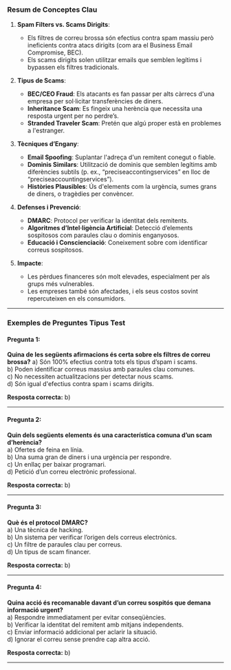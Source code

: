 
### **Resum de Conceptes Clau**

1. **Spam Filters vs. Scams Dirigits**:
    
    - Els filtres de correu brossa són efectius contra spam massiu però ineficients contra atacs dirigits (com ara el Business Email Compromise, BEC).
    - Els scams dirigits solen utilitzar emails que semblen legítims i bypassen els filtres tradicionals.
2. **Tipus de Scams**:
    
    - **BEC/CEO Fraud**: Els atacants es fan passar per alts càrrecs d'una empresa per sol·licitar transferències de diners.
    - **Inheritance Scam**: Es fingeix una herència que necessita una resposta urgent per no perdre’s.
    - **Stranded Traveler Scam**: Pretén que algú proper està en problemes a l'estranger.
3. **Tècniques d’Engany**:
    
    - **Email Spoofing**: Suplantar l'adreça d'un remitent conegut o fiable.
    - **Dominis Similars**: Utilització de dominis que semblen legítims amb diferències subtils (p. ex., “preciseaccontingservices” en lloc de “preciseaccountingservices”).
    - **Històries Plausibles**: Ús d'elements com la urgència, sumes grans de diners, o tragèdies per convèncer.
4. **Defenses i Prevenció**:
    
    - **DMARC**: Protocol per verificar la identitat dels remitents.
    - **Algoritmes d’Intel·ligència Artificial**: Detecció d’elements sospitosos com paraules clau o dominis enganyosos.
    - **Educació i Conscienciació**: Coneixement sobre com identificar correus sospitosos.
5. **Impacte**:
    
    - Les pèrdues financeres són molt elevades, especialment per als grups més vulnerables.
    - Les empreses també són afectades, i els seus costos sovint repercuteixen en els consumidors.

---

### **Exemples de Preguntes Tipus Test**

#### Pregunta 1:

**Quina de les següents afirmacions és certa sobre els filtres de correu brossa?** a) Són 100% efectius contra tots els tipus d’spam i scams.  
b) Poden identificar correus massius amb paraules clau comunes.  
c) No necessiten actualitzacions per detectar nous scams.  
d) Són igual d'efectius contra spam i scams dirigits.

**Resposta correcta:** b)

---

#### Pregunta 2:

**Quin dels següents elements és una característica comuna d’un scam d’herència?**  
a) Ofertes de feina en línia.  
b) Una suma gran de diners i una urgència per respondre.  
c) Un enllaç per baixar programari.  
d) Petició d’un correu electrònic professional.

**Resposta correcta:** b)

---

#### Pregunta 3:

**Què és el protocol DMARC?**  
a) Una tècnica de hacking.  
b) Un sistema per verificar l’origen dels correus electrònics.  
c) Un filtre de paraules clau per correus.  
d) Un tipus de scam financer.

**Resposta correcta:** b)

---

#### Pregunta 4:

**Quina acció és recomanable davant d’un correu sospitós que demana informació urgent?**  
a) Respondre immediatament per evitar conseqüències.  
b) Verificar la identitat del remitent amb mitjans independents.  
c) Enviar informació addicional per aclarir la situació.  
d) Ignorar el correu sense prendre cap altra acció.

**Resposta correcta:** b)

---

